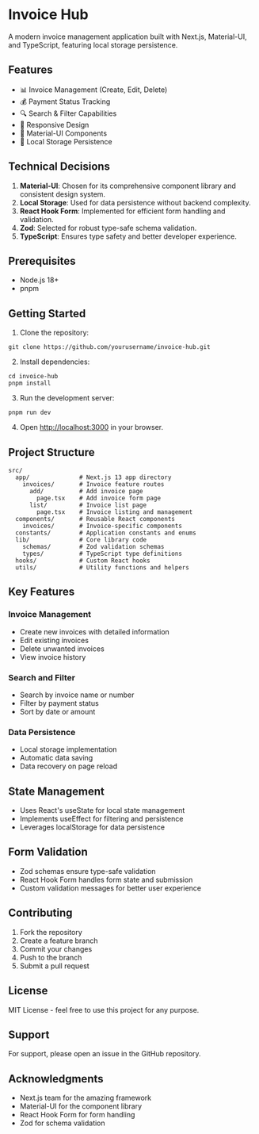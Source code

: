 # Invoice Hub

A modern invoice management application built with Next.js, Material-UI, and TypeScript, featuring local storage persistence.

## Features

- 📊 Invoice Management (Create, Edit, Delete)
- 💰 Payment Status Tracking
- 🔍 Search & Filter Capabilities
- 📱 Responsive Design
- 🌙 Material-UI Components
- 💾 Local Storage Persistence

## Technical Decisions

1. **Material-UI**: Chosen for its comprehensive component library and consistent design system.
2. **Local Storage**: Used for data persistence without backend complexity.
3. **React Hook Form**: Implemented for efficient form handling and validation.
4. **Zod**: Selected for robust type-safe schema validation.
5. **TypeScript**: Ensures type safety and better developer experience.

## Prerequisites

- Node.js 18+
- pnpm

## Getting Started

1. Clone the repository:

```
git clone https://github.com/yourusername/invoice-hub.git
```

2. Install dependencies:

```
cd invoice-hub
pnpm install
```

3. Run the development server:

```
pnpm run dev
```

4. Open [http://localhost:3000](http://localhost:3000) in your browser.

## Project Structure

```
src/
  app/              # Next.js 13 app directory
    invoices/       # Invoice feature routes
      add/          # Add invoice page
        page.tsx    # Add invoice form page
      list/         # Invoice list page
        page.tsx    # Invoice listing and management
  components/       # Reusable React components
    invoices/       # Invoice-specific components
  constants/        # Application constants and enums
  lib/              # Core library code
    schemas/        # Zod validation schemas
    types/          # TypeScript type definitions
  hooks/            # Custom React hooks
  utils/            # Utility functions and helpers
```

## Key Features

### Invoice Management

- Create new invoices with detailed information
- Edit existing invoices
- Delete unwanted invoices
- View invoice history

### Search and Filter

- Search by invoice name or number
- Filter by payment status
- Sort by date or amount

### Data Persistence

- Local storage implementation
- Automatic data saving
- Data recovery on page reload

## State Management

- Uses React's useState for local state management
- Implements useEffect for filtering and persistence
- Leverages localStorage for data persistence

## Form Validation

- Zod schemas ensure type-safe validation
- React Hook Form handles form state and submission
- Custom validation messages for better user experience

## Contributing

1. Fork the repository
2. Create a feature branch
3. Commit your changes
4. Push to the branch
5. Submit a pull request

## License

MIT License - feel free to use this project for any purpose.

## Support

For support, please open an issue in the GitHub repository.

## Acknowledgments

- Next.js team for the amazing framework
- Material-UI for the component library
- React Hook Form for form handling
- Zod for schema validation
